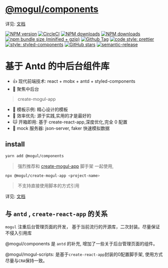 # [@mogul/components](https://freshesx.github.io/mogul-website/) 

详见: [文档](https://freshesx.github.io/mogul-website/)

[![NPM version](https://img.shields.io/npm/v/@mogul/components.svg?style=flat-square)](https://www.npmjs.com/package/@mogul/components)
[![CircleCI](https://circleci.com/gh/freshesx/mogul.svg?style=svg&circle-token=37fb5b4463a5bbc51ad8a291cecb8af30a0c1349)](https://circleci.com/gh/freshesx/mogul)
[![NPM downloads](https://img.shields.io/npm/dm/@mogul/components.svg?style=flat-square)](https://www.npmjs.com/package/@mogul/components)
[![NPM downloads](https://img.shields.io/npm/l/@mogul/components.svg?style=flat-square)](https://www.npmjs.com/package/@mogul/components)
[![npm bundle size (minified + gzip)](https://img.shields.io/bundlephobia/minzip/@mogul/components.svg)](https://www.npmjs.com/package/@mogul/components)
[![Github Tag](https://img.shields.io/github/tag/freshesx/mogul.svg)](https://github.com/freshesx/mogul)
[![code style: prettier](https://img.shields.io/badge/code_style-prettier-ff69b4.svg)](https://github.com/prettier/prettier)
[![style: styled-components](https://img.shields.io/badge/style-%F0%9F%92%85%20styled--components-orange.svg?colorB=daa357&colorA=db748e)](https://github.com/styled-components/styled-components)
[![GitHub stars](https://img.shields.io/github/stars/freshesx/mogul.svg?style=social&label=Stars)](https://github.com/freshesx/mogul)
<a href="#badge">
    <img alt="semantic-release" src="https://img.shields.io/badge/%20%20%F0%9F%93%A6%F0%9F%9A%80-semantic--release-e10079.svg">
  </a>
  
# 基于 Antd 的中后台组件库

- :+1: 现代前端技术: react + mobx + antd + styled-components
- :clap: 聚焦中后台

> create-mogul-app
- :100: 模板示例: 精心设计的模板
- :high_brightness: 效率优先: 源于实践,实用的才是最好的
- :cat: 开箱即用: 基于 create-react-app,深度优化,完全 0 配置
- :dog: mock 服务器: json-server, faker 快速模拟数据

## install

```bash
yarn add @mogul/components
```

> 强烈推荐和 [create-mogul-app](https://freshesx.github.io/mogul-website/docs/create-mogul-app) 脚手架 一起使用, 

```bash
npx @mogul/create-mogul-app <project-name>
```

> 不支持直接使用脚本的方式引用

详见: [文档](https://freshesx.github.io/mogul-website/)

## 与 `antd` , `create-react-app` 的关系

`mogul` 注重后台管理页面的开发， 基于当前流行的开源库，二次封装。尽量保证不侵入引用库

@mogul/components 是 `antd` 的补充, 增加了一些关于后台管理页面的组件。

@mogul/mogul-scripts: 是基于`create-react-app`封装的0配置脚手架, 使用方式尽量与`CRA`保持一致。
